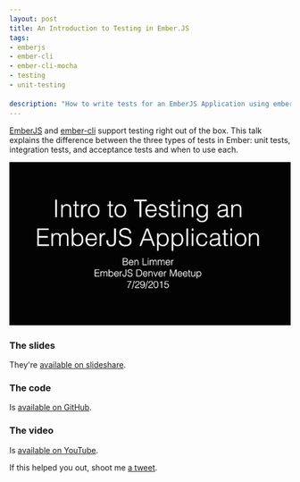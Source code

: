 ```yaml
---
layout: post
title: An Introduction to Testing in Ember.JS
tags:
- emberjs
- ember-cli
- ember-cli-mocha
- testing
- unit-testing

description: "How to write tests for an EmberJS Application using ember-cli-mocha. Explains the difference between unit, integration and acceptance tests and how to write each."
---
```


[EmberJS](http://emberjs.com/) and [ember-cli](http://ember-cli.com) support testing
right out of the box. This talk explains the difference between the three types
of tests in Ember: unit tests, integration tests, and acceptance tests and when
to use each.

<div class="center">
  <a href="http://www.slideshare.net/BenLimmer/automated-testing-in-emberjs" target="_blank" rel="noopener">
	 <img src="/assets/images/posts/2015/07/testing-ember.png">
  </a>
</div>

### The slides
They're [available on slideshare](http://www.slideshare.net/BenLimmer/automated-testing-in-emberjs).

### The code
Is [available on GitHub](https://github.com/blimmer/emberjs-denver-testing-talk).

### The video
Is [available on YouTube](https://www.youtube.com/watch?v=KphVAbk7SLA).

If this helped you out, shoot me [a tweet](https://twitter.com/l1m5).
